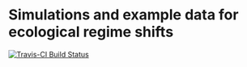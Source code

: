 # Simulations and example data for ecological regime shifts

[![Travis-CI Build Status](https://travis-ci.org/cboettig/regimeshifts.png?branch=master)](https://travis-ci.org/cboettig/regimeshifts)


